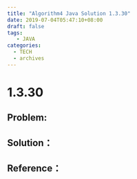 ```yaml
---
title: "Algorithm4 Java Solution 1.3.30"
date: 2019-07-04T05:47:10+08:00
draft: false
tags:
   - JAVA
categories:
  - TECH
  - archives
---
```



# 1.3.30

## Problem:


## Solution：


## Reference：


